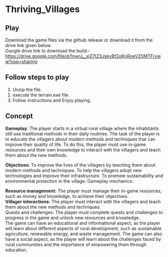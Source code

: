 # Thriving_Villages

## Play
Download the game files via the github release or download it from the drive link given below.<br>
Google drive link to download the build:- https://drive.google.com/file/d/1nwrJ__xjZ7tZ3JskvBf2qKnRoeVZ0MTF/view?usp=sharing

## Follow steps to play
   1. Unzip the file.
   2. execute the terrain.exe file.
   3. Follow instructions and Enjoy playing.

## Concept

<b>Gameplay</b>: The player starts in a virtual rural village where the inhabitants still use traditional methods in their daily routines. The task of the player is to educate the villagers about modern methods and techniques that can improve their quality of life. To do this, the player must use in-game resources and their own knowledge to interact with the villagers and teach them about the new methods.

<b>Objectives:</b>
To improve the lives of the villagers by teaching them about modern methods and techniques.
To help the villagers adopt new technologies and improve their infrastructure.
To promote sustainability and environmental protection in the village.
Gameplay mechanics:

<b>Resource management:</b> The player must manage their in-game resources, such as money and knowledge, to achieve their objectives.<br>
<b>Villager interactions:</b> The player must interact with the villagers and teach them about the new methods and techniques.<br>
Quests and challenges: The player must complete quests and challenges to progress in the game and unlock new resources and knowledge.<br>
The game can have an educational and informational aspect, as the player will learn about different aspects of rural development, such as sustainable agriculture, renewable energy, and waste management. The game can also have a social aspect, as the player will learn about the challenges faced by rural communities and the importance of empowering them through education.
